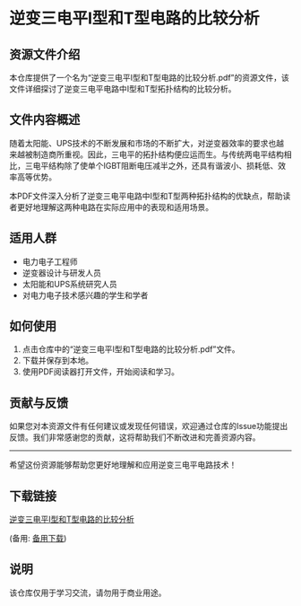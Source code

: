 # 逆变三电平I型和T型电路的比较分析

## 资源文件介绍

本仓库提供了一个名为“逆变三电平I型和T型电路的比较分析.pdf”的资源文件，该文件详细探讨了逆变三电平电路中I型和T型拓扑结构的比较分析。

## 文件内容概述

随着太阳能、UPS技术的不断发展和市场的不断扩大，对逆变器效率的要求也越来越被制造商所重视。因此，三电平的拓扑结构便应运而生。与传统两电平结构相比，三电平结构除了使单个IGBT阻断电压减半之外，还具有谐波小、损耗低、效率高等优势。

本PDF文件深入分析了逆变三电平电路中I型和T型两种拓扑结构的优缺点，帮助读者更好地理解这两种电路在实际应用中的表现和适用场景。

## 适用人群

- 电力电子工程师
- 逆变器设计与研发人员
- 太阳能和UPS系统研究人员
- 对电力电子技术感兴趣的学生和学者

## 如何使用

1. 点击仓库中的“逆变三电平I型和T型电路的比较分析.pdf”文件。
2. 下载并保存到本地。
3. 使用PDF阅读器打开文件，开始阅读和学习。

## 贡献与反馈

如果您对本资源文件有任何建议或发现任何错误，欢迎通过仓库的Issue功能提出反馈。我们非常感谢您的贡献，这将帮助我们不断改进和完善资源内容。

---

希望这份资源能够帮助您更好地理解和应用逆变三电平电路技术！

## 下载链接
[逆变三电平I型和T型电路的比较分析](https://pan.quark.cn/s/b308fb4970d0) 

(备用: [备用下载](https://pan.baidu.com/s/1Cg7Yt430K0NE8BHvwuZRVA?pwd=1234))

## 说明

该仓库仅用于学习交流，请勿用于商业用途。
